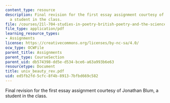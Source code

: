 ```yaml
---
content_type: resource
description: Final revision for the first essay assignment courtesy of Jonathan Blum,
  a student in the class.
file: /courses/21l-704-studies-in-poetry-british-poetry-and-the-sciences-of-the-mind-fall-2004/ed5fb2fd5cfc8f4b89137bfbd669c582_univ_beauty_rev.pdf
file_type: application/pdf
learning_resource_types:
- Assignments
license: https://creativecommons.org/licenses/by-nc-sa/4.0/
ocw_type: OCWFile
parent_title: Assignments
parent_type: CourseSection
parent_uid: db574398-dd5e-d534-bce6-a63a993b6e63
resourcetype: Document
title: univ_beauty_rev.pdf
uid: ed5fb2fd-5cfc-8f4b-8913-7bfbd669c582
---
```

Final revision for the first essay assignment courtesy of Jonathan Blum, a student in the class.